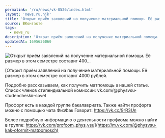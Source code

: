 ```yaml
---
permalink: '/ru/news/vk-8526/index.html'
layout: 'news.ru.njk'
title: 'Открыт приём заявлений на получение материальной помощи. Её размер в этом семестре составит 400…'
source: ВКонтакте
tags:
  - news_ru
description: 'Открыт приём заявлений на получение материальной помощи. Её размер в этом семестре составит 400…'
updatedAt: 1695636060
---
```

![Открыт приём заявлений на получение материальной помощи. Её размер в этом семестре составит 400…](https://sun1-90.userapi.com/impf/c841320/v841320293/6fb00/oN5xSoSa_Tc.jpg?size=1280x707&quality=96&sign=be027f8b2128c04980dce686c7c34fbd&c_uniq_tag=SY-NMI-e5srofxOyOgVszVr1hD0lfdii75ORGNMA5zM&type=album)

[Открыт приём заявлений на получение материальной помощи. Её размер в этом семестре составит 4000 рублей.

Подробно рассказываем, как получить матпомощь в нашей статье.
Список членов стипендиальной комиссии: vk.com/@physvsu-studencheskii-sovet

Профорг есть в каждой группе бакалавриата. Также найти профорга можно с помощью чата ФизФак Говорит: https://vk.cc/9rR3Un

Более подробную информацию о деятельности профкома можно найти в группе: https://vk.com/profcom_phys_vsu](https://m.vk.com/@physvsu-kak-oformit-matpomosch)
